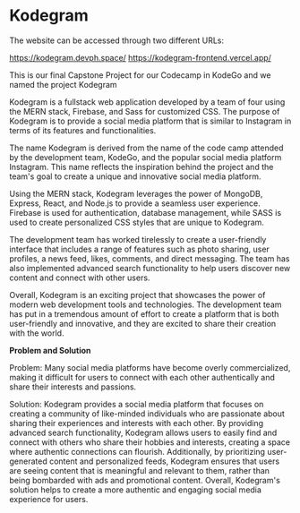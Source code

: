 # Kodegram


The website can be accessed through two different URLs:

https://kodegram.devph.space/
https://kodegram-frontend.vercel.app/

This is our final Capstone Project for our Codecamp in KodeGo and we named the project Kodegram

Kodegram
is a fullstack web application developed by a team of four using the MERN stack, Firebase, and Sass for customized CSS. The purpose of Kodegram is to provide a social media platform that is similar to Instagram in terms of its features and functionalities.

The name Kodegram is derived from the name of the code camp attended by the development team, KodeGo, and the popular social media platform Instagram. This name reflects the inspiration behind the project and the team's goal to create a unique and innovative social media platform.

Using the MERN stack, Kodegram leverages the power of MongoDB, Express, React, and Node.js to provide a seamless user experience. Firebase is used for authentication, database management, while SASS is used to create personalized CSS styles that are unique to Kodegram.

The development team has worked tirelessly to create a user-friendly interface that includes a range of features such as photo sharing, user profiles, a news feed, likes, comments, and direct messaging. The team has also implemented advanced search functionality to help users discover new content and connect with other users.

Overall, Kodegram is an exciting project that showcases the power of modern web development tools and technologies. The development team has put in a tremendous amount of effort to create a platform that is both user-friendly and innovative, and they are excited to share their creation with the world.

**Problem and Solution**

Problem: Many social media platforms have become overly commercialized, making it difficult for users to connect with each other authentically and share their interests and passions.

Solution: Kodegram provides a social media platform that focuses on creating a community of like-minded individuals who are passionate about sharing their experiences and interests with each other. By providing advanced search functionality, Kodegram allows users to easily find and connect with others who share their hobbies and interests, creating a space where authentic connections can flourish. Additionally, by prioritizing user-generated content and personalized feeds, Kodegram ensures that users are seeing content that is meaningful and relevant to them, rather than being bombarded with ads and promotional content. Overall, Kodegram's solution helps to create a more authentic and engaging social media experience for users.
